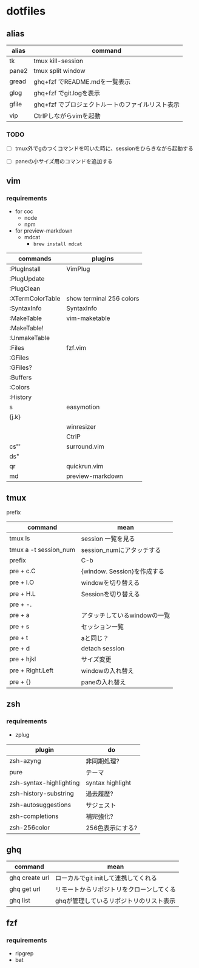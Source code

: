 # dotfiles

## alias

|alias|command                                         |
|-----|------------------------------------------------|
|tk   |tmux kill-session                               |
|pane2|tmux split window                               |
|gread|ghq+fzf でREADME.mdを一覧表示                   |
|glog |ghq+fzf でgit.logを表示                         |
|gfile|ghq+fzf でプロジェクトルートのファイルリスト表示|
|vip  |CtrlPしながらvimを起動                          |

### TODO
- [ ] tmux外でgのつくコマンドを叩いた時に、sessionをひらきながら起動する
- [ ] paneの小サイズ用のコマンドを追加する


## vim

### requirements

- for coc
  - node
  - npm
- for preview-markdown
  - mdcat
    - `brew install mdcat`

|commands        |plugins                 |
|----------------|------------------------|
|:PlugInstall    |VimPlug                 |
|:PlugUpdate     |                        |
|:PlugClean      |                        |
|:XTermColorTable|show terminal 256 colors|
|:SyntaxInfo     |SyntaxInfo              |
|:MakeTable      |vim-maketable           |
|:MakeTable!     |                        |
|:UnmakeTable    |                        |
|:Files          |fzf.vim                 |
|:GFiles         |                        |
|:GFiles?        |                        |
|:Buffers        |                        |
|:Colors         |                        |
|:History        |                        |
|<Leader>s       |easymotion              |
|<Leader>{j.k}   |                        |
|<C-e>           |winresizer              |
|<C-p>           |CtrlP                   |
|cs"'            |surround.vim            |
|ds"             |                        |
|<Space>qr       |quickrun.vim            |
|<Space>md       |preview-markdown        |

## tmux

prefix <C-o>

|command              |mean                        |
|---------------------|----------------------------|
|tmux ls              |session 一覧を見る          |
|tmux a -t session_num|session_numにアタッチする   |
|prefix               |C-b                         |
|pre + c.C            |{window. Session}を作成する |
|pre + I.O            |windowを切り替える          |
|pre + H.L            |Sessionを切り替える         |
|pre + -.|            |pane を切る                 |
|pre + a              |アタッチしているwindowの一覧|
|pre + s              |セッション一覧              |
|pre + t              |aと同じ？                   |
|pre + d              |detach session              |
|pre + hjkl           |サイズ変更                  |
|pre + Right.Left     |windowの入れ替え            |
|pre + {}             |paneの入れ替え              |

## zsh

### requirements

- zplug

|plugin                 |do              |
|-----------------------|----------------|
|zsh-azyng              |非同期処理?     |
|pure                   |テーマ          |
|zsh-syntax-highlighting|syntax highlight|
|zsh-history-substring  |過去履歴?       |
|zsh-autosuggestions    |サジェスト      |
|zsh-completions        |補完強化?       |
|zsh-256color           |256色表示にする?|

## ghq

|command       |mean                                    |
|--------------|----------------------------------------|
|ghq create url|ローカルでgit initして連携してくれる    |
|ghq get url   |リモートからリポジトリをクローンしてくる|
|ghq list      |ghqが管理しているリポジトリのリスト表示 |

## fzf

### requirements

- ripgrep
- bat
